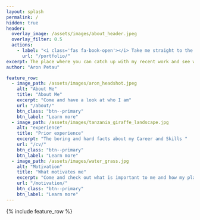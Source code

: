 ```yaml
---
layout: splash
permalink: /
hidden: true
header:
  overlay_image: /assets/images/about_header.jpeg
  overlay_filter: 0.5
  actions:
    - label: "<i class='fas fa-book-open'></i> Take me straight to the Portfolio!"
      url: "/portfolio/"
excerpt: The place where you can catch up with my recent work and see what I am all about.
author: "Aron Petau"

feature_row:
  - image_path: /assets/images/aron_headshot.jpeg
    alt: "About Me"
    title: "About Me"
    excerpt: "Come and have a look at who I am"
    url: "/about/"
    btn_class: "btn--primary"
    btn_label: "Learn more"
  - image_path: /assets/images/tanzania_giraffe_landscape.jpg
    alt: "experience"
    title: "Prior experience"
    excerpt: "The boring and hard facts about my Career and Skills "
    url: "/cv/"
    btn_class: "btn--primary"
    btn_label: "Learn more"
  - image_path: /assets/images/water_grass.jpg
    alt: "Motivation"
    title: "What motivates me"
    excerpt: "Come and check out what is important to me and how my plans for the future look"
    url: "/motivation/"
    btn_class: "btn--primary"
    btn_label: "Learn more"      
---
```


{% include feature_row %}

<a rel="me" href="https://mastodon.online/@reprintedAron"></a>
